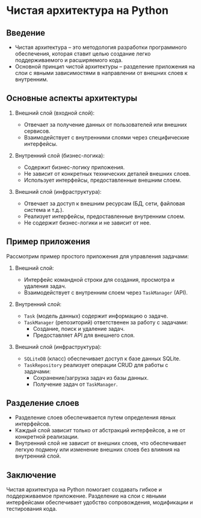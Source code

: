 # Чистая архитектура на Python

## Введение
- Чистая архитектура – это методология разработки программного обеспечения, которая ставит целью создание легко поддерживаемого и расширяемого кода.
- Основной принцип чистой архитектуры – разделение приложения на слои с явными зависимостями в направлении от внешних слоев к внутренним.

## Основные аспекты архитектуры
1. Внешний слой (входной слой):
   - Отвечает за получение данных от пользователей или внешних сервисов.
   - Взаимодействует с внутренними слоями через специфические интерфейсы.
   
2. Внутренний слой (бизнес-логика):
   - Содержит бизнес-логику приложения.
   - Не зависит от конкретных технических деталей внешних слоев.
   - Использует интерфейсы, предоставленные внешним слоем.
   
3. Внешний слой (инфраструктура):
   - Отвечает за доступ к внешним ресурсам (БД, сети, файловая система и т.д.).
   - Реализует интерфейсы, предоставленные внутренним слоем.
   - Не содержит бизнес-логики и не зависит от нее.
   
## Пример приложения
Рассмотрим пример простого приложения для управления задачами:

1. Внешний слой:
   - Интерфейс командной строки для создания, просмотра и удаления задач.
   - Взаимодействует с внутренним слоем через `TaskManager` (API).
   
2. Внутренний слой:
   - `Task` (модель данных) содержит информацию о задаче.
   - `TaskManager` (репозиторий) ответственен за работу с задачами:
     - Создание, поиск и удаление задач.
     - Предоставляет API для внешнего слоя.
   
3. Внешний слой (инфраструктура):
   - `SQLiteDB` (класс) обеспечивает доступ к базе данных SQLite.
   - `TaskRepository` реализует операции CRUD для работы с задачами:
     - Сохранение/загрузка задач из базы данных.
     - Получение задач от `TaskManager`.
   
## Разделение слоев
- Разделение слоев обеспечивается путем определения явных интерфейсов.
- Каждый слой зависит только от абстракций интерфейсов, а не от конкретной реализации.
- Внутренний слой не зависит от внешних слоев, что обеспечивает легкую подмену или изменение внешних слоев без влияния на внутренний слой.

## Заключение
Чистая архитектура на Python помогает создавать гибкое и поддерживаемое приложение. Разделение на слои с явными интерфейсами обеспечивает удобство сопровождения, модификации и тестирования кода.